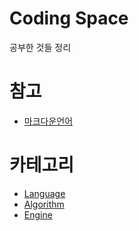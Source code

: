 # Coding Space

공부한 것들 정리

# 참고
+ [마크다운언어](/MarkDown)

# 카테고리
+ [Language](/Language)
+ [Algorithm](/Algorithm)
+ [Engine](/Engine)
